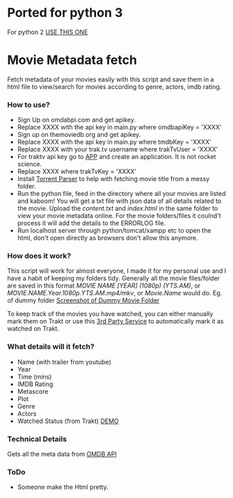 # Ported for python 3
For python 2 [USE THIS ONE](https://github.com/mohsinister/movie-meta-fetch/tree/Mohsin)

# Movie Metadata fetch
Fetch metadata of your movies easily with this script and save them in a html file to view/search for movies according to genre, actors, imdb rating. 


### How to use?
* Sign Up on omdabpi.com and get apikey.
* Replace XXXX with the api key in main.py where omdbapiKey = 'XXXX'
* Sign up on themoviedb.org and get apikey.
* Replace XXXX with the api key in main.py where tmdbKey = 'XXXX'
* Replace XXXX with your trak.tv username where trakTvUser = 'XXXX'
* For traktv api key go to [APP](https://trakt.tv/oauth/applications) and create an application. It is not rocket science.
* Replace XXXX where trakTvKey = 'XXXX'
* Install [Torrent Parser](https://github.com/divijbindlish/parse-torrent-name) to help with fetching movie title from a messy folder.
* Run the python file, feed in the directory where all your movies are listed and kaboom! You will get a txt file with json data of all details related to the movie. Upload the *content.txt* and *index.html* in the same folder to view your movie metadata online. For the movie folders/files it coulnd't process it will add the details to the ERRORLOG file.
* Run localhost server through python/tomcat/xampp etc to open the html, don't open directly as browsers don't allow this anymore.

### How does it work?
This script will work for almost everyone, I made it for my personal use and I have a habit of keeping my folders tidy. Generally all the movie files/folder are saved in this format *MOVIE NAME [YEAR] (1080p) (YTS.AM)*, or *MOVIE.NAME.Year.1080p.YTS.AM.mp4/mkv*, or *Movie.Name* would do.
Eg. of dummy folder
[Screenshot of Dummy Movie Folder](http://i.imgur.com/6NcRoiQ.png)

To keep track of the movies you have watched, you can either manually mark them on Trakt or use this [3rd Party Service](https://www.thenerdystudent.com/2020/05/vlc-trakt-scrobble/) to automatically mark it as watched on Trakt.


### What details will it fetch?
*   Name (with trailer from youtube)
*   Year
*   Time (mins)
*   IMDB Rating
*   Metascore
*   Plot
*   Genre
*   Actors
*   Watched Status (from Trakt)
[DEMO](https://mohsinister.github.io/movies/)
### Technical Details
Gets all the meta data from [OMDB API](http://www.omdbapi.com/)

### ToDo
*   Someone make the Html pretty.
